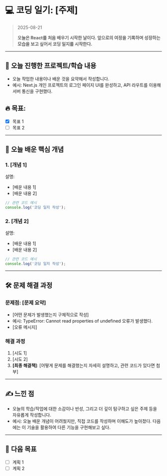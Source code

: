 # 💻 코딩 일기: [주제]
> 2025-08-21
>
> **오늘은 React를 처음 배우기 시작한 날이다. 앞으로의 여정을 기록하며 성장하는 모습을 보고 싶어서 코딩 일지를 시작한다.**

---

## 🚀 오늘 진행한 프로젝트/학습 내용
- 오늘 작업한 내용이나 배운 것을 요약해서 작성합니다.
- 예시: Next.js 개인 프로젝트의 로그인 페이지 UI를 완성하고, API 라우트를 이용해 서버 통신을 구현했다.
  
## 🔥 목표:  
  - [x] 목표 1
  - [ ] 목표 2

---

## 📝 오늘 배운 핵심 개념

### 1. [개념 1]
설명:
- [배운 내용 1]
- [배운 내용 2]
  
```javascript
// 관련 코드 예시
console.log('코딩 일지 작성');
```

### 2. [개념 2]
설명:
- [배운 내용 1]
- [배운 내용 2]
  
```javascript
// 관련 코드 예시
console.log('코딩 일지 작성');
```

---

## 🛠️ 문제 해결 과정

### 문제점: [문제 요약]
- [어떤 문제가 발생했는지 구체적으로 작성]
- 예시: TypeError: Cannot read properties of undefined 오류가 발생했다.
- [오류 메시지]

### 해결 과정
1. [시도 1]
2. [시도 2]
3. **[최종 해결책]**: [어떻게 문제를 해결했는지 자세히 설명하고, 관련 코드가 있다면 첨부]

---

## ✍️ 느낀 점
- 오늘의 학습/작업에 대한 소감이나 반성, 그리고 더 깊이 탐구하고 싶은 주제 등을 자유롭게 작성합니다.
- 예시: 오늘 배운 개념이 어려웠지만, 직접 코드를 작성하며 이해도가 높아졌다. 다음에는 이 기술을 활용하여 다른 기능을 구현해보고 싶다.

---

## 🎯 다음 목표
- [ ] 계획 1
- [ ] 계획 2
